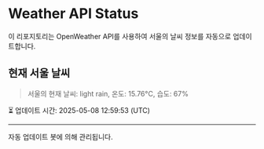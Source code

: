 
# Weather API Status

이 리포지토리는 OpenWeather API를 사용하여 서울의 날씨 정보를 자동으로 업데이트합니다.

## 현재 서울 날씨
> 서울의 현재 날씨: light rain, 온도: 15.76°C, 습도: 67%

⏳ 업데이트 시간: 2025-05-08 12:59:53 (UTC)

---
자동 업데이트 봇에 의해 관리됩니다.
